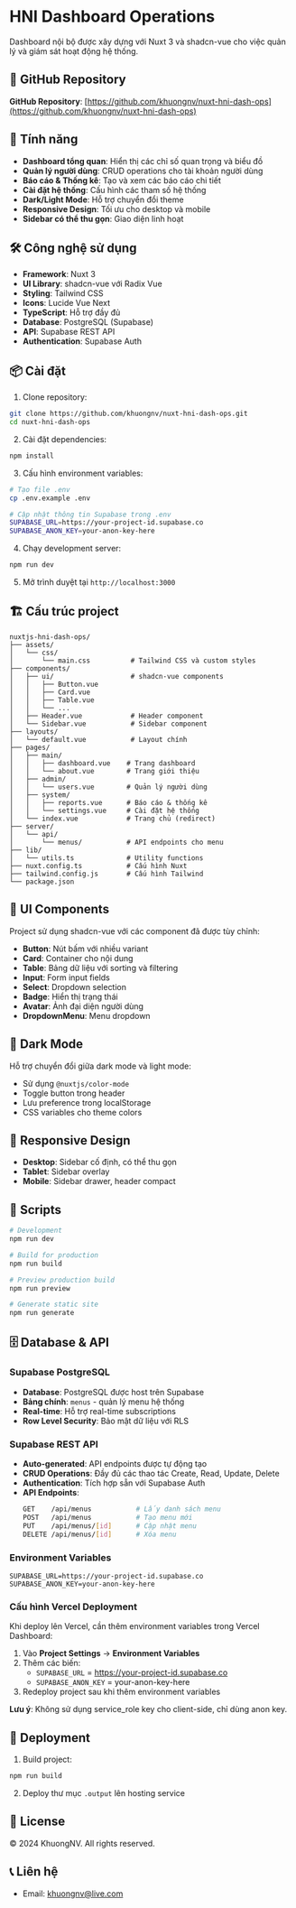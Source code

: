 # HNI Dashboard Operations

Dashboard nội bộ được xây dựng với Nuxt 3 và shadcn-vue cho việc quản lý và giám sát hoạt động hệ thống.

## 🔗 GitHub Repository

**GitHub Repository**: [https://github.com/khuongnv/nuxt-hni-dash-ops](https://github.com/khuongnv/nuxt-hni-dash-ops)

## 🚀 Tính năng

- **Dashboard tổng quan**: Hiển thị các chỉ số quan trọng và biểu đồ
- **Quản lý người dùng**: CRUD operations cho tài khoản người dùng
- **Báo cáo & Thống kê**: Tạo và xem các báo cáo chi tiết
- **Cài đặt hệ thống**: Cấu hình các tham số hệ thống
- **Dark/Light Mode**: Hỗ trợ chuyển đổi theme
- **Responsive Design**: Tối ưu cho desktop và mobile
- **Sidebar có thể thu gọn**: Giao diện linh hoạt

## 🛠️ Công nghệ sử dụng

- **Framework**: Nuxt 3
- **UI Library**: shadcn-vue với Radix Vue
- **Styling**: Tailwind CSS
- **Icons**: Lucide Vue Next
- **TypeScript**: Hỗ trợ đầy đủ
- **Database**: PostgreSQL (Supabase)
- **API**: Supabase REST API
- **Authentication**: Supabase Auth

## 📦 Cài đặt

1. Clone repository:
```bash
git clone https://github.com/khuongnv/nuxt-hni-dash-ops.git
cd nuxt-hni-dash-ops
```

2. Cài đặt dependencies:
```bash
npm install
```

3. Cấu hình environment variables:
```bash
# Tạo file .env
cp .env.example .env

# Cập nhật thông tin Supabase trong .env
SUPABASE_URL=https://your-project-id.supabase.co
SUPABASE_ANON_KEY=your-anon-key-here
```

4. Chạy development server:
```bash
npm run dev
```

5. Mở trình duyệt tại `http://localhost:3000`

## 🏗️ Cấu trúc project

```
nuxtjs-hni-dash-ops/
├── assets/
│   └── css/
│       └── main.css          # Tailwind CSS và custom styles
├── components/
│   ├── ui/                   # shadcn-vue components
│   │   ├── Button.vue
│   │   ├── Card.vue
│   │   ├── Table.vue
│   │   └── ...
│   ├── Header.vue            # Header component
│   └── Sidebar.vue           # Sidebar component
├── layouts/
│   └── default.vue           # Layout chính
├── pages/
│   ├── main/
│   │   ├── dashboard.vue    # Trang dashboard
│   │   └── about.vue        # Trang giới thiệu
│   ├── admin/
│   │   └── users.vue        # Quản lý người dùng
│   ├── system/
│   │   ├── reports.vue      # Báo cáo & thống kê
│   │   └── settings.vue     # Cài đặt hệ thống
│   └── index.vue            # Trang chủ (redirect)
├── server/
│   └── api/
│       └── menus/           # API endpoints cho menu
├── lib/
│   └── utils.ts             # Utility functions
├── nuxt.config.ts           # Cấu hình Nuxt
├── tailwind.config.js       # Cấu hình Tailwind
└── package.json
```

## 🎨 UI Components

Project sử dụng shadcn-vue với các component đã được tùy chỉnh:

- **Button**: Nút bấm với nhiều variant
- **Card**: Container cho nội dung
- **Table**: Bảng dữ liệu với sorting và filtering
- **Input**: Form input fields
- **Select**: Dropdown selection
- **Badge**: Hiển thị trạng thái
- **Avatar**: Ảnh đại diện người dùng
- **DropdownMenu**: Menu dropdown

## 🌙 Dark Mode

Hỗ trợ chuyển đổi giữa dark mode và light mode:

- Sử dụng `@nuxtjs/color-mode`
- Toggle button trong header
- Lưu preference trong localStorage
- CSS variables cho theme colors

## 📱 Responsive Design

- **Desktop**: Sidebar cố định, có thể thu gọn
- **Tablet**: Sidebar overlay
- **Mobile**: Sidebar drawer, header compact

## 🔧 Scripts

```bash
# Development
npm run dev

# Build for production
npm run build

# Preview production build
npm run preview

# Generate static site
npm run generate
```

## 🗄️ Database & API

### Supabase PostgreSQL
- **Database**: PostgreSQL được host trên Supabase
- **Bảng chính**: `menus` - quản lý menu hệ thống
- **Real-time**: Hỗ trợ real-time subscriptions
- **Row Level Security**: Bảo mật dữ liệu với RLS

### Supabase REST API
- **Auto-generated**: API endpoints được tự động tạo
- **CRUD Operations**: Đầy đủ các thao tác Create, Read, Update, Delete
- **Authentication**: Tích hợp sẵn với Supabase Auth
- **API Endpoints**:
  ```bash
  GET    /api/menus           # Lấy danh sách menu
  POST   /api/menus           # Tạo menu mới
  PUT    /api/menus/[id]      # Cập nhật menu
  DELETE /api/menus/[id]      # Xóa menu
  ```

### Environment Variables
```env
SUPABASE_URL=https://your-project-id.supabase.co
SUPABASE_ANON_KEY=your-anon-key-here
```

### Cấu hình Vercel Deployment
Khi deploy lên Vercel, cần thêm environment variables trong Vercel Dashboard:

1. Vào **Project Settings** → **Environment Variables**
2. Thêm các biến:
   - `SUPABASE_URL` = https://your-project-id.supabase.co
   - `SUPABASE_ANON_KEY` = your-anon-key-here
3. Redeploy project sau khi thêm environment variables

**Lưu ý**: Không sử dụng service_role key cho client-side, chỉ dùng anon key.

## 🚀 Deployment

1. Build project:
```bash
npm run build
```

2. Deploy thư mục `.output` lên hosting service

## 📄 License

© 2024 KhuongNV. All rights reserved.

## 📞 Liên hệ

- Email: khuongnv@live.com

